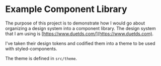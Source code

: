 # Example Component Library

The purpose of this project is to demonstrate how I would go about organizing a design system into a component library. The design system that I am using is [https://www.duetds.com/](https://www.duetds.com). 

I've taken their design tokens and codified them into a theme to be used with styled-components.

The theme is defined in `src/theme`. 
